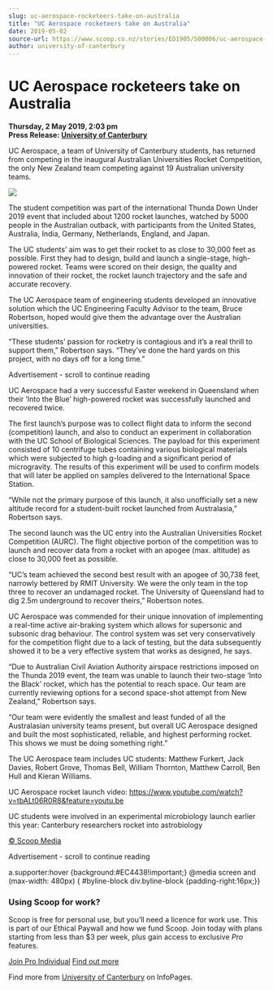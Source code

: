 ```yaml
---
slug: uc-aerospace-rocketeers-take-on-australia
title: "UC Aerospace rocketeers take on Australia"
date: 2019-05-02
source-url: https://www.scoop.co.nz/stories/ED1905/S00006/uc-aerospace-rocketeers-take-on-australia.htm
author: university-of-canterbury
---
```

UC Aerospace rocketeers take on Australia
=========================================

**Thursday, 2 May 2019, 2:03 pm**  
**Press Release: [University of Canterbury](https://info.scoop.co.nz/University_of_Canterbury)**

UC Aerospace, a team of University of Canterbury students, has returned from competing in the inaugural Australian Universities Rocket Competition, the only New Zealand team competing against 19 Australian university teams.

![](http://img.scoop.co.nz/stories/images/1905/cdc9eee83b39cb89cbfa.jpeg)

The student competition was part of the international Thunda Down Under 2019 event that included about 1200 rocket launches, watched by 5000 people in the Australian outback, with participants from the United States, Australia, India, Germany, Netherlands, England, and Japan.

The UC students’ aim was to get their rocket to as close to 30,000 feet as possible. First they had to design, build and launch a single-stage, high-powered rocket. Teams were scored on their design, the quality and innovation of their rocket, the rocket launch trajectory and the safe and accurate recovery.

The UC Aerospace team of engineering students developed an innovative solution which the UC Engineering Faculty Advisor to the team, Bruce Robertson, hoped would give them the advantage over the Australian universities.

“These students’ passion for rocketry is contagious and it’s a real thrill to support them,” Robertson says. “They’ve done the hard yards on this project, with no days off for a long time.”

Advertisement - scroll to continue reading





UC Aerospace had a very successful Easter weekend in Queensland when their ‘Into the Blue’ high-powered rocket was successfully launched and recovered twice.

The first launch’s purpose was to collect flight data to inform the second (competition) launch, and also to conduct an experiment in collaboration with the UC School of Biological Sciences. The payload for this experiment consisted of 10 centrifuge tubes containing various biological materials which were subjected to high g-loading and a significant period of microgravity. The results of this experiment will be used to confirm models that will later be applied on samples delivered to the International Space Station.

“While not the primary purpose of this launch, it also unofficially set a new altitude record for a student-built rocket launched from Australasia,” Robertson says.

The second launch was the UC entry into the Australian Universities Rocket Competition (AURC). The flight objective portion of the competition was to launch and recover data from a rocket with an apogee (max. altitude) as close to 30,000 feet as possible.

“UC’s team achieved the second best result with an apogee of 30,738 feet, narrowly bettered by RMIT University. We were the only team in the top three to recover an undamaged rocket. The University of Queensland had to dig 2.5m underground to recover theirs,” Robertson notes.

UC Aerospace was commended for their unique innovation of implementing a real-time active air-braking system which allows for supersonic and subsonic drag behaviour. The control system was set very conservatively for the competition flight due to a lack of testing, but the data subsequently showed it to be a very effective system that works as designed, he says.

“Due to Australian Civil Aviation Authority airspace restrictions imposed on the Thunda 2019 event, the team was unable to launch their two-stage ‘Into the Black’ rocket, which has the potential to reach space. Our team are currently reviewing options for a second space-shot attempt from New Zealand,” Robertson says.

“Our team were evidently the smallest and least funded of all the Australasian university teams present, but overall UC Aerospace designed and built the most sophisticated, reliable, and highest performing rocket. This shows we must be doing something right.”

The UC Aerospace team includes UC students: Matthew Furkert, Jack Davies, Robert Grove, Thomas Bell, William Thornton, Matthew Carroll, Ben Hull and Kieran Williams.

UC Aerospace rocket launch video: https://www.youtube.com/watch?v=tbALt06R0R8&feature=youtu.be

UC students were involved in an experimental microbiology launch earlier this year: Canterbury researchers rocket into astrobiology

  

[© Scoop Media](http://www.scoop.co.nz/about/terms.html)  

Advertisement - scroll to continue reading



a.supporter:hover {background:#EC4438!important;} @media screen and (max-width: 480px) { #byline-block div.byline-block {padding-right:16px;}}

### Using Scoop for work?

Scoop is free for personal use, but you’ll need a licence for work use. This is part of our Ethical Paywall and how we fund Scoop. Join today with plans starting from less than $3 per week, plus gain access to exclusive _Pro_ features.  
  
[Join Pro Individual](https://pro.scoop.co.nz/Individual/?from=ProIn24) [Find out more](https://pro.scoop.co.nz/using-scoop-for-work/?from=ProIn24)

Find more from [University of Canterbury](https://info.scoop.co.nz/University_of_Canterbury) on InfoPages.